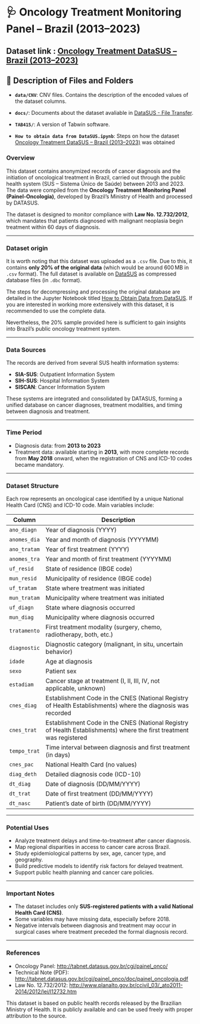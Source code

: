 # 🩺 Oncology Treatment Monitoring Panel – Brazil (2013–2023)

## Dataset link : [Oncology Treatment DataSUS – Brazil (2013–2023)](https://www.kaggle.com/datasets/lhucastenorio/oncology-treatment-datasus-brazil-20132023)

## 📁 Description of Files and Folders

- **`data/CNV`**: CNV files. Contains the description of the encoded values of the dataset columns.
- **`docs/`**: Documents about the dataset avaliable in [DataSUS - File Transfer](https://datasus.saude.gov.br/transferencia-de-arquivos/).
- **`TAB415/`**: A version of Tabwin software.

- **`How to obtain data from DataSUS.ipynb`**: Steps on how the dataset [Oncology Treatment DataSUS – Brazil (2013–2023)](https://www.kaggle.com/datasets/lhucastenorio/oncology-treatment-datasus-brazil-20132023) was obtained



### Overview

This dataset contains anonymized records of cancer diagnosis and the initiation of oncological treatment in Brazil, carried out through the public health system (SUS – Sistema Único de Saúde) between 2013 and 2023. The data were compiled from the **Oncology Treatment Monitoring Panel (Painel-Oncologia)**, developed by Brazil’s Ministry of Health and processed by DATASUS.

The dataset is designed to monitor compliance with **Law No. 12.732/2012**, which mandates that patients diagnosed with malignant neoplasia begin treatment within 60 days of diagnosis.

---
### Dataset origin

It is worth noting that this dataset was uploaded as a `.csv` file. Due to this, it contains **only 20% of the original data** (which would be around 600 MB in `.csv` format). The full dataset is available on [DataSUS](https://datasus.saude.gov.br/transferencia-de-arquivos) as compressed database files (in `.dbc` format).

The steps for decompressing and processing the original database are detailed in the Jupyter Notebook titled [How to Obtain Data from DataSUS](https://github.com/tenoriolms/dataset_PO_DataSUS/blob/main/How%20to%20obtain%20data%20from%20DataSUS.ipynb). If you are interested in working more extensively with this dataset, it is recommended to use the complete data.

Nevertheless, the 20% sample provided here is sufficient to gain insights into Brazil’s public oncology treatment system.

---

### Data Sources

The records are derived from several SUS health information systems:

- **SIA-SUS**: Outpatient Information System  
- **SIH-SUS**: Hospital Information System  
- **SISCAN**: Cancer Information System  

These systems are integrated and consolidated by DATASUS, forming a unified database on cancer diagnoses, treatment modalities, and timing between diagnosis and treatment.

---

### Time Period

- Diagnosis data: from **2013 to 2023**  
- Treatment data: available starting in **2013**, with more complete records from **May 2018** onward, when the registration of CNS and ICD-10 codes became mandatory.

---

### Dataset Structure

Each row represents an oncological case identified by a unique National Health Card (CNS) and ICD-10 code. Main variables include:

| Column           | Description                                                                 |
|------------------|-----------------------------------------------------------------------------|
| `ano_diagn`      | Year of diagnosis (YYYY)                                                    |
| `anomes_dia`     | Year and month of diagnosis (YYYYMM)                                        |
| `ano_tratam`     | Year of first treatment (YYYY)                                              |
| `anomes_tra`     | Year and month of first treatment (YYYYMM)                                  |
| `uf_resid`       | State of residence (IBGE code)                                              |
| `mun_resid`      | Municipality of residence (IBGE code)                                       |
| `uf_tratam`      | State where treatment was initiated                                         |
| `mun_tratam`     | Municipality where treatment was initiated                                  |
| `uf_diagn`       | State where diagnosis occurred                                              |
| `mun_diag`       | Municipality where diagnosis occurred                                       |
| `tratamento`     | First treatment modality (surgery, chemo, radiotherapy, both, etc.)         |
| `diagnostic`     | Diagnostic category (malignant, in situ, uncertain behavior)                |
| `idade`          | Age at diagnosis                                                            |
| `sexo`           | Patient sex                                                                 |
| `estadiam`       | Cancer stage at treatment (I, II, III, IV, not applicable, unknown)         |
| `cnes_diag`      | Establishment Code in the CNES (National Registry of Health Establishments) where the diagnosis was recorded                |
| `cnes_trat`      | Establishment Code in the CNES (National Registry of Health Establishments) where the first treatment was registered        |
| `tempo_trat`     | Time interval between diagnosis and first treatment (in days)               |
| `cnes_pac`       | National Health Card (no values)                                            |
| `diag_deth`      | Detailed diagnosis code (ICD-10)                                            |
| `dt_diag`        | Date of diagnosis (DD/MM/YYYY)                                              |
| `dt_trat`        | Date of first treatment (DD/MM/YYYY)                                        |
| `dt_nasc`        | Patient’s date of birth (DD/MM/YYYY)                                        |

---

### Potential Uses

- Analyze treatment delays and time-to-treatment after cancer diagnosis.
- Map regional disparities in access to cancer care across Brazil.
- Study epidemiological patterns by sex, age, cancer type, and geography.
- Build predictive models to identify risk factors for delayed treatment.
- Support public health planning and cancer care policies.

---

### Important Notes

- The dataset includes only **SUS-registered patients with a valid National Health Card (CNS)**.
- Some variables may have missing data, especially before 2018.
- Negative intervals between diagnosis and treatment may occur in surgical cases where treatment preceded the formal diagnosis record.

---

### References

- Oncology Panel: http://tabnet.datasus.gov.br/cgi/painel_onco/  
- Technical Note (PDF): http://tabnet.datasus.gov.br/cgi/painel_onco/doc/painel_oncologia.pdf  
- Law No. 12.732/2012: http://www.planalto.gov.br/ccivil_03/_ato2011-2014/2012/lei/l12732.htm  


This dataset is based on public health records released by the Brazilian Ministry of Health. It is publicly available and can be used freely with proper attribution to the source.

